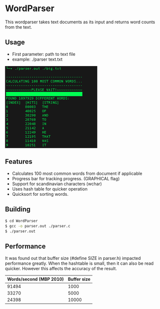 # WordParser

This wordparser takes text documents as its input and returns word counts from the text.

## Usage

- First parameter: path to text file
- example: ./parser text.txt

![Image](images/operation.png "Screenshot of the parser")

## Features

- Calculates 100 most common words from document if applicable
- Progress bar for tracking progress. (GRAPHICAL flag)
- Support for scandinavian characters (wchar)
- Uses hash table for quicker operation
- Quicksort for sorting words.

## Building

```sh
$ cd WordParser
$ gcc -o parser.out ./parser.c
$ ./parser.out
```

## Performance

It was found out that buffer size (#define SIZE in parser.h) impacted performance greatly. When the hashtable is small, then it can also be read quicker. However this affects the accuracy of the result.

| Words/second (MBP 2010) | Buffer size |
| ------ | ------ |
| 91494 | 1000 |
| 33270 | 5000 |
| 24398 | 10000 |
